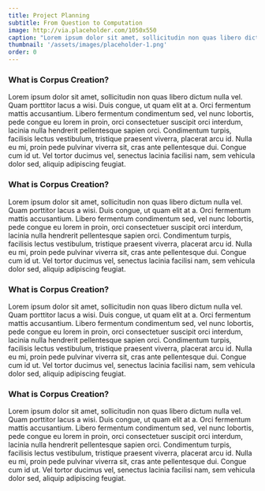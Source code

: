 ```yaml
---
title: Project Planning
subtitle: From Question to Computation
image: http://via.placeholder.com/1050x550
caption: "Lorem ipsum dolor sit amet, sollicitudin non quas libero dictum nulla vel. Quam porttitor lacus a wisi. Duis congue, ut quam elit at a. Orci fermentum mattis accusantium. Libero fermentum condimentum sed, vel"
thumbnail: '/assets/images/placeholder-1.png'
order: 0
---
```


<h3>What is Corpus Creation?</h3>

Lorem ipsum dolor sit amet, sollicitudin non quas libero dictum nulla vel. Quam porttitor lacus a wisi. Duis congue, ut quam elit at a. Orci fermentum mattis accusantium. Libero fermentum condimentum sed, vel nunc lobortis, pede congue eu lorem in proin, orci consectetuer suscipit orci interdum, lacinia nulla hendrerit pellentesque sapien orci. Condimentum turpis, facilisis lectus vestibulum, tristique praesent viverra, placerat arcu id. Nulla eu mi, proin pede pulvinar viverra sit, cras ante pellentesque dui. Congue cum id ut. Vel tortor ducimus vel, senectus lacinia facilisi nam, sem vehicula dolor sed, aliquip adipiscing feugiat.

<h3>What is Corpus Creation?</h3>

Lorem ipsum dolor sit amet, sollicitudin non quas libero dictum nulla vel. Quam porttitor lacus a wisi. Duis congue, ut quam elit at a. Orci fermentum mattis accusantium. Libero fermentum condimentum sed, vel nunc lobortis, pede congue eu lorem in proin, orci consectetuer suscipit orci interdum, lacinia nulla hendrerit pellentesque sapien orci. Condimentum turpis, facilisis lectus vestibulum, tristique praesent viverra, placerat arcu id. Nulla eu mi, proin pede pulvinar viverra sit, cras ante pellentesque dui. Congue cum id ut. Vel tortor ducimus vel, senectus lacinia facilisi nam, sem vehicula dolor sed, aliquip adipiscing feugiat.

<h3>What is Corpus Creation?</h3>

Lorem ipsum dolor sit amet, sollicitudin non quas libero dictum nulla vel. Quam porttitor lacus a wisi. Duis congue, ut quam elit at a. Orci fermentum mattis accusantium. Libero fermentum condimentum sed, vel nunc lobortis, pede congue eu lorem in proin, orci consectetuer suscipit orci interdum, lacinia nulla hendrerit pellentesque sapien orci. Condimentum turpis, facilisis lectus vestibulum, tristique praesent viverra, placerat arcu id. Nulla eu mi, proin pede pulvinar viverra sit, cras ante pellentesque dui. Congue cum id ut. Vel tortor ducimus vel, senectus lacinia facilisi nam, sem vehicula dolor sed, aliquip adipiscing feugiat.

<h3>What is Corpus Creation?</h3>

Lorem ipsum dolor sit amet, sollicitudin non quas libero dictum nulla vel. Quam porttitor lacus a wisi. Duis congue, ut quam elit at a. Orci fermentum mattis accusantium. Libero fermentum condimentum sed, vel nunc lobortis, pede congue eu lorem in proin, orci consectetuer suscipit orci interdum, lacinia nulla hendrerit pellentesque sapien orci. Condimentum turpis, facilisis lectus vestibulum, tristique praesent viverra, placerat arcu id. Nulla eu mi, proin pede pulvinar viverra sit, cras ante pellentesque dui. Congue cum id ut. Vel tortor ducimus vel, senectus lacinia facilisi nam, sem vehicula dolor sed, aliquip adipiscing feugiat.